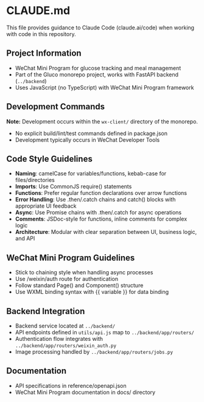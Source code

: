 # CLAUDE.md

This file provides guidance to Claude Code (claude.ai/code) when working with code in this repository.

## Project Information
- WeChat Mini Program for glucose tracking and meal management
- Part of the Gluco monorepo project, works with FastAPI backend (`../backend`)
- Uses JavaScript (no TypeScript) with WeChat Mini Program framework

## Development Commands
**Note:** Development occurs within the `wx-client/` directory of the monorepo.

- No explicit build/lint/test commands defined in package.json
- Development typically occurs in WeChat Developer Tools

## Code Style Guidelines
- **Naming**: camelCase for variables/functions, kebab-case for files/directories
- **Imports**: Use CommonJS require() statements
- **Functions**: Prefer regular function declarations over arrow functions
- **Error Handling**: Use .then/.catch chains and catch() blocks with appropriate UI feedback
- **Async**: Use Promise chains with .then/.catch for async operations
- **Comments**: JSDoc-style for functions, inline comments for complex logic
- **Architecture**: Modular with clear separation between UI, business logic, and API

## WeChat Mini Program Guidelines
- Stick to chaining style when handling async processes
- Use /weixin/auth route for authentication
- Follow standard Page() and Component() structure
- Use WXML binding syntax with {{ variable }} for data binding

## Backend Integration
- Backend service located at `../backend/`
- API endpoints defined in `utils/api.js` map to `../backend/app/routers/`
- Authentication flow integrates with `../backend/app/routers/weixin_auth.py`
- Image processing handled by `../backend/app/routers/jobs.py`

## Documentation
- API specifications in reference/openapi.json
- WeChat Mini Program documentation in docs/ directory